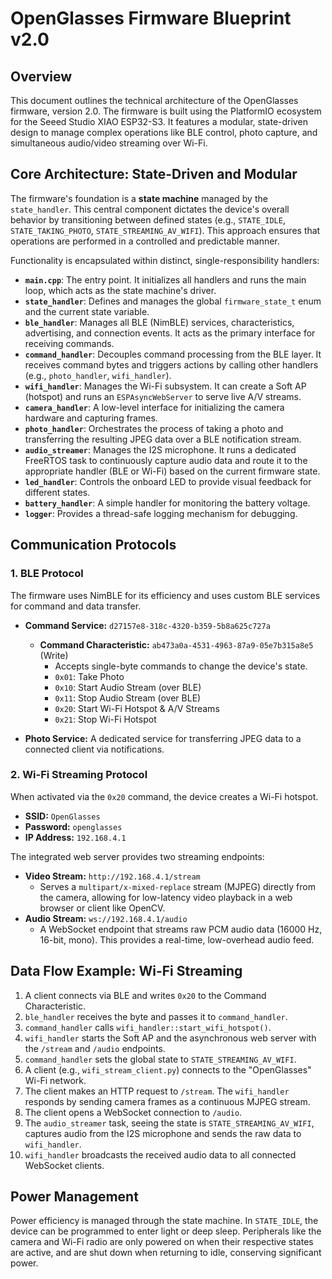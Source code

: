 # OpenGlasses Firmware Blueprint v2.0

## Overview

This document outlines the technical architecture of the OpenGlasses firmware, version 2.0. The firmware is built using the PlatformIO ecosystem for the Seeed Studio XIAO ESP32-S3. It features a modular, state-driven design to manage complex operations like BLE control, photo capture, and simultaneous audio/video streaming over Wi-Fi.

## Core Architecture: State-Driven and Modular

The firmware's foundation is a **state machine** managed by the `state_handler`. This central component dictates the device's overall behavior by transitioning between defined states (e.g., `STATE_IDLE`, `STATE_TAKING_PHOTO`, `STATE_STREAMING_AV_WIFI`). This approach ensures that operations are performed in a controlled and predictable manner.

Functionality is encapsulated within distinct, single-responsibility handlers:

-   **`main.cpp`**: The entry point. It initializes all handlers and runs the main loop, which acts as the state machine's driver.
-   **`state_handler`**: Defines and manages the global `firmware_state_t` enum and the current state variable.
-   **`ble_handler`**: Manages all BLE (NimBLE) services, characteristics, advertising, and connection events. It acts as the primary interface for receiving commands.
-   **`command_handler`**: Decouples command processing from the BLE layer. It receives command bytes and triggers actions by calling other handlers (e.g., `photo_handler`, `wifi_handler`).
-   **`wifi_handler`**: Manages the Wi-Fi subsystem. It can create a Soft AP (hotspot) and runs an `ESPAsyncWebServer` to serve live A/V streams.
-   **`camera_handler`**: A low-level interface for initializing the camera hardware and capturing frames.
-   **`photo_handler`**: Orchestrates the process of taking a photo and transferring the resulting JPEG data over a BLE notification stream.
-   **`audio_streamer`**: Manages the I2S microphone. It runs a dedicated FreeRTOS task to continuously capture audio data and route it to the appropriate handler (BLE or Wi-Fi) based on the current firmware state.
-   **`led_handler`**: Controls the onboard LED to provide visual feedback for different states.
-   **`battery_handler`**: A simple handler for monitoring the battery voltage.
-   **`logger`**: Provides a thread-safe logging mechanism for debugging.

## Communication Protocols

### 1. BLE Protocol

The firmware uses NimBLE for its efficiency and uses custom BLE services for command and data transfer.

-   **Command Service:** `d27157e8-318c-4320-b359-5b8a625c727a`
    -   **Command Characteristic:** `ab473a0a-4531-4963-87a9-05e7b315a8e5` (Write)
        -   Accepts single-byte commands to change the device's state.
        -   `0x01`: Take Photo
        -   `0x10`: Start Audio Stream (over BLE)
        -   `0x11`: Stop Audio Stream (over BLE)
        -   `0x20`: Start Wi-Fi Hotspot & A/V Streams
        -   `0x21`: Stop Wi-Fi Hotspot

-   **Photo Service:** A dedicated service for transferring JPEG data to a connected client via notifications.

### 2. Wi-Fi Streaming Protocol

When activated via the `0x20` command, the device creates a Wi-Fi hotspot.

-   **SSID:** `OpenGlasses`
-   **Password:** `openglasses`
-   **IP Address:** `192.168.4.1`

The integrated web server provides two streaming endpoints:

-   **Video Stream:** `http://192.168.4.1/stream`
    -   Serves a `multipart/x-mixed-replace` stream (MJPEG) directly from the camera, allowing for low-latency video playback in a web browser or client like OpenCV.
-   **Audio Stream:** `ws://192.168.4.1/audio`
    -   A WebSocket endpoint that streams raw PCM audio data (16000 Hz, 16-bit, mono). This provides a real-time, low-overhead audio feed.

## Data Flow Example: Wi-Fi Streaming

1.  A client connects via BLE and writes `0x20` to the Command Characteristic.
2.  `ble_handler` receives the byte and passes it to `command_handler`.
3.  `command_handler` calls `wifi_handler::start_wifi_hotspot()`.
4.  `wifi_handler` starts the Soft AP and the asynchronous web server with the `/stream` and `/audio` endpoints.
5.  `command_handler` sets the global state to `STATE_STREAMING_AV_WIFI`.
6.  A client (e.g., `wifi_stream_client.py`) connects to the "OpenGlasses" Wi-Fi network.
7.  The client makes an HTTP request to `/stream`. The `wifi_handler` responds by sending camera frames as a continuous MJPEG stream.
8.  The client opens a WebSocket connection to `/audio`.
9.  The `audio_streamer` task, seeing the state is `STATE_STREAMING_AV_WIFI`, captures audio from the I2S microphone and sends the raw data to `wifi_handler`.
10. `wifi_handler` broadcasts the received audio data to all connected WebSocket clients.

## Power Management

Power efficiency is managed through the state machine. In `STATE_IDLE`, the device can be programmed to enter light or deep sleep. Peripherals like the camera and Wi-Fi radio are only powered on when their respective states are active, and are shut down when returning to idle, conserving significant power.
